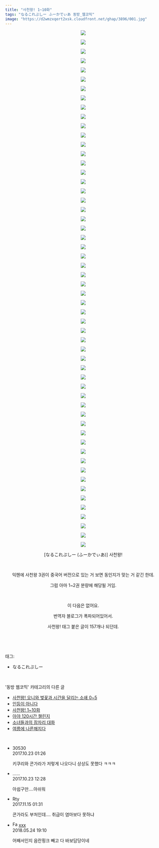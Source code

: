 ```yaml
---
title: "사천왕! 1~10화"
tags: "なるこれぷしー ふーかでぃあ 동방_웹코믹"
image: "https://d2wmzxqert2xsk.cloudfront.net/ghap/3896/001.jpg"
---
```

<div class="article">
<p style="text-align: center; clear: none; float: none;"><img src="{{ site.imgserver11 }}/ghap/3896/001.jpg"/></p>
<p style="text-align: center; clear: none; float: none;"><img src="{{ site.imgserver11 }}/ghap/3896/002.jpg"/></p>
<p style="text-align: center; clear: none; float: none;"><img src="{{ site.imgserver11 }}/ghap/3896/003.jpg"/></p>
<p style="text-align: center; clear: none; float: none;"><img src="{{ site.imgserver11 }}/ghap/3896/004.jpg"/></p>
<p style="text-align: center; clear: none; float: none;"><img src="{{ site.imgserver11 }}/ghap/3896/005.jpg"/></p>
<p style="text-align: center; clear: none; float: none;"><img src="{{ site.imgserver11 }}/ghap/3896/006.gif"/></p>
<p style="text-align: center; clear: none; float: none;"><img src="{{ site.imgserver11 }}/ghap/3896/007.gif"/></p>
<p style="text-align: center; clear: none; float: none;"><img src="{{ site.imgserver11 }}/ghap/3896/008.gif"/></p>
<p style="text-align: center; clear: none; float: none;"><img src="{{ site.imgserver11 }}/ghap/3896/009.gif"/></p>
<p style="text-align: center; clear: none; float: none;"><img src="{{ site.imgserver11 }}/ghap/3896/010.jpg"/></p>
<p style="text-align: center; clear: none; float: none;"><img src="{{ site.imgserver11 }}/ghap/3896/011.jpg"/></p>
<p style="text-align: center; clear: none; float: none;"><img src="{{ site.imgserver11 }}/ghap/3896/012.jpg"/></p>
<p style="text-align: center; clear: none; float: none;"><img src="{{ site.imgserver11 }}/ghap/3896/013.jpg"/></p>
<p style="text-align: center; clear: none; float: none;"><img src="{{ site.imgserver11 }}/ghap/3896/014.jpg"/></p>
<p style="text-align: center; clear: none; float: none;"><img src="{{ site.imgserver11 }}/ghap/3896/015.jpg"/></p>
<p style="text-align: center; clear: none; float: none;"><img src="{{ site.imgserver11 }}/ghap/3896/016.jpg"/></p>
<p style="text-align: center; clear: none; float: none;"><img src="{{ site.imgserver11 }}/ghap/3896/017.jpg"/></p>
<p style="text-align: center; clear: none; float: none;"><img src="{{ site.imgserver11 }}/ghap/3896/018.jpg"/></p>
<p style="text-align: center; clear: none; float: none;"><img src="{{ site.imgserver11 }}/ghap/3896/019.jpg"/></p>
<p style="text-align: center; clear: none; float: none;"><img src="{{ site.imgserver11 }}/ghap/3896/020.jpg"/></p>
<p style="text-align: center; clear: none; float: none;"><img src="{{ site.imgserver11 }}/ghap/3896/021.jpg"/></p>
<p style="text-align: center; clear: none; float: none;"><img src="{{ site.imgserver11 }}/ghap/3896/022.jpg"/></p>
<p style="text-align: center; clear: none; float: none;"><img src="{{ site.imgserver11 }}/ghap/3896/023.jpg"/></p>
<p style="text-align: center; clear: none; float: none;"><img src="{{ site.imgserver11 }}/ghap/3896/024.jpg"/></p>
<p style="text-align: center; clear: none; float: none;"><img src="{{ site.imgserver11 }}/ghap/3896/025.jpg"/></p>
<p style="text-align: center; clear: none; float: none;"><img src="{{ site.imgserver11 }}/ghap/3896/026.jpg"/></p>
<p style="text-align: center; clear: none; float: none;"><img src="{{ site.imgserver11 }}/ghap/3896/027.jpg"/></p>
<p style="text-align: center; clear: none; float: none;"><img src="{{ site.imgserver11 }}/ghap/3896/028.jpg"/></p>
<p style="text-align: center; clear: none; float: none;"><img src="{{ site.imgserver11 }}/ghap/3896/029.jpg"/></p>
<p style="text-align: center; clear: none; float: none;"><img src="{{ site.imgserver11 }}/ghap/3896/030.jpg"/></p>
<p style="text-align: center; clear: none; float: none;"><img src="{{ site.imgserver11 }}/ghap/3896/031.jpg"/></p>
<p style="text-align: center; clear: none; float: none;"><img src="{{ site.imgserver11 }}/ghap/3896/032.jpg"/></p>
<p style="text-align: center; clear: none; float: none;"><img src="{{ site.imgserver11 }}/ghap/3896/033.jpg"/></p>
<p style="text-align: center; clear: none; float: none;"><img src="{{ site.imgserver11 }}/ghap/3896/034.jpg"/></p>
<p style="text-align: center; clear: none; float: none;"><img src="{{ site.imgserver11 }}/ghap/3896/035.jpg"/></p>
<p style="text-align: center; clear: none; float: none;"><img src="{{ site.imgserver11 }}/ghap/3896/036.jpg"/></p>
<p style="text-align: center; clear: none; float: none;"><img src="{{ site.imgserver11 }}/ghap/3896/037.jpg"/></p>
<p style="text-align: center; clear: none; float: none;"><img src="{{ site.imgserver11 }}/ghap/3896/038.jpg"/></p>
<p style="text-align: center; clear: none; float: none;"><img src="{{ site.imgserver11 }}/ghap/3896/039.jpg"/></p>
<p style="text-align: center; clear: none; float: none;"><img src="{{ site.imgserver11 }}/ghap/3896/040.jpg"/></p>
<p style="text-align: center; clear: none; float: none;"><img src="{{ site.imgserver11 }}/ghap/3896/041.jpg"/></p>
<p style="text-align: center; clear: none; float: none;"><img src="{{ site.imgserver11 }}/ghap/3896/042.jpg"/></p>
<p style="text-align: center; clear: none; float: none;"><img src="{{ site.imgserver11 }}/ghap/3896/043.jpg"/></p>
<p style="text-align: center; clear: none; float: none;"><img src="{{ site.imgserver11 }}/ghap/3896/044.jpg"/></p>
<p style="text-align: center; clear: none; float: none;"><img src="{{ site.imgserver11 }}/ghap/3896/045.jpg"/></p>
<p style="text-align: center; clear: none; float: none;"><img src="{{ site.imgserver11 }}/ghap/3896/046.jpg"/></p>
<p style="text-align: center; clear: none; float: none;"><img src="{{ site.imgserver11 }}/ghap/3896/047.jpg"/></p>
<p style="text-align: center; clear: none; float: none;"><img src="{{ site.imgserver11 }}/ghap/3896/048.jpg"/></p>
<p style="text-align: center; clear: none; float: none;"><img src="{{ site.imgserver11 }}/ghap/3896/049.jpg"/></p>
<p style="text-align: center; clear: none; float: none;"><img src="{{ site.imgserver11 }}/ghap/3896/050.jpg"/></p>
<p style="text-align: center; clear: none; float: none;"><img src="{{ site.imgserver11 }}/ghap/3896/051.jpg"/></p>
<p style="text-align: center; clear: none; float: none;"><img src="{{ site.imgserver11 }}/ghap/3896/052.jpg"/></p>
<p style="text-align: center; clear: none; float: none;"><img src="{{ site.imgserver11 }}/ghap/3896/053.jpg"/></p>
<p style="text-align: center; clear: none; float: none;"><img src="{{ site.imgserver11 }}/ghap/3896/054.jpg"/></p>
<p style="text-align: center; clear: none; float: none;"><img src="{{ site.imgserver11 }}/ghap/3896/055.jpg"/></p>
<p style="text-align: center; clear: none; float: none;"><img src="{{ site.imgserver11 }}/ghap/3896/056.jpg"/></p>
<p style="text-align: center; clear: none; float: none;"> [なるこれぷしー (ふーかでぃあ)] 사천왕! </p>
<p style="text-align: center; clear: none; float: none;"><br/></p>
<p style="text-align: center; clear: none; float: none;">익헨에 사천왕 3권이 중국어 버전으로 있는 거 보면 동인지가 맞는 거 같긴 한데.</p>
<p style="text-align: center; clear: none; float: none;">그럼 아마 1~2권 분량에 해당될 거임.</p>
<p style="text-align: center; clear: none; float: none;"><br/></p>
<p style="text-align: center; clear: none; float: none;">이 다음은 없어요.</p>
<p style="text-align: center; clear: none; float: none;">번역자 블로그가 폭파되어있어서.</p>
<p style="text-align: center; clear: none; float: none;">사천왕! 태그 붙은 글이 157개나 되던데.</p>
<p><br/></p>
</div><br/>
<div class="tagTrail">
<p>태그: </p>
<ul>
<li>なるこれぷしー</li>
</ul>
</div><br/>
<div class="another">
<p>'동방 웹코믹' 카테고리의 다른 글</p>
<ul>
<li><a href="/ghap_3898">사천왕! 오니와 벚꽃과 시간을 달리는 소쇄 0~5</a></li>
<li><a href="/ghap_3897">인등이 아니다</a></li>
<li><a href="/ghap_3896">사천왕! 1~10화</a></li>
<li><a href="/ghap_3883">아야 120시간 챌린지</a></li>
<li><a href="/ghap_3882">소녀들과의 잠자리 대화</a></li>
<li><a href="/ghap_3857">여름에 나른해지다</a></li>
</ul>
</div><br/>
<div class="cb_module cb_fluid">
<div class="cb_wrt cb_profile">
<div class="comment">
<ul>
<li class="cb_thumb_off" id="comment15112158">
<div class="cb_comment_area">
<div class="cb_info_area">
<div class="cb_section">
<span class="cb_nick_name">30530</span>
</div>
<div class="cb_section">
<span class="cb_date">2017.10.23 01:26 </span>
</div>
</div>
<div class="cb_dsc_comment">
<p class="cb_dsc">
											키쿠리와 콘가라가 저렇게 나오다니 상상도 못했다 ㅋㅋㅋ
										</p>
</div>
</div></li>
<li class="cb_thumb_off" id="comment15112373">
<div class="cb_comment_area">
<div class="cb_info_area">
<div class="cb_section">
<span class="cb_nick_name">......</span>
</div>
<div class="cb_section">
<span class="cb_date">2017.10.23 12:28 </span>
</div>
</div>
<div class="cb_dsc_comment">
<p class="cb_dsc">
											아쉽구만....아쉬워<br/>
</p>
</div>
</div></li>
<li class="cb_thumb_off" id="comment15129456">
<div class="cb_comment_area">
<div class="cb_info_area">
<div class="cb_section">
<span class="cb_nick_name">Rty</span>
</div>
<div class="cb_section">
<span class="cb_date">2017.11.15 01:31 </span>
</div>
</div>
<div class="cb_dsc_comment">
<p class="cb_dsc">
											콘가라도 부처인데.... 취급이 염마보다 못하냐
										</p>
</div>
</div></li>
<li class="cb_thumb_off" id="comment15261149">
<div class="cb_comment_area">
<div class="cb_info_area">
<div class="cb_section">
<span class="cb_nick_name"><img alt="Favicon of http://qksxodid12@naver.com" height="16" onerror="this.onerror=null;this.parentNode.removeChild(this)" src="http://naver.com/favicon.ico" width="16"/> <a href="http://qksxodid12@naver.com" onclick="return openLinkInNewWindow(this)">xxx</a></span>
</div>
<div class="cb_section">
<span class="cb_date">2018.05.24 19:10 </span>
</div>
</div>
<div class="cb_dsc_comment">
<p class="cb_dsc">
											어째서인지 음란핑크 빼고 다 바보담당이네
										</p>
</div>
</div></li>
</ul>
</div>
</div><!-- commentList close -->
</div><br/>
